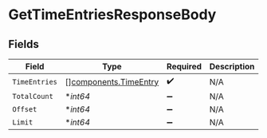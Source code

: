 # GetTimeEntriesResponseBody


## Fields

| Field                                                          | Type                                                           | Required                                                       | Description                                                    |
| -------------------------------------------------------------- | -------------------------------------------------------------- | -------------------------------------------------------------- | -------------------------------------------------------------- |
| `TimeEntries`                                                  | [][components.TimeEntry](../../models/components/timeentry.md) | :heavy_check_mark:                                             | N/A                                                            |
| `TotalCount`                                                   | **int64*                                                       | :heavy_minus_sign:                                             | N/A                                                            |
| `Offset`                                                       | **int64*                                                       | :heavy_minus_sign:                                             | N/A                                                            |
| `Limit`                                                        | **int64*                                                       | :heavy_minus_sign:                                             | N/A                                                            |